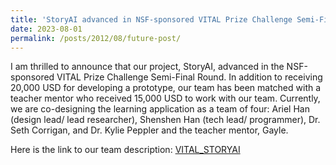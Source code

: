 ```yaml
---
title: 'StoryAI advanced in NSF-sponsored VITAL Prize Challenge Semi-Final Round'
date: 2023-08-01
permalink: /posts/2012/08/future-post/
---
```


I am thrilled to announce that our project, StoryAI, advanced in the NSF-sponsored VITAL Prize Challenge Semi-Final Round. In addition to receiving 20,000 USD for developing a prototype, our team has been matched with a teacher mentor who received 15,000 USD to work with our team. Currently, we are co-designing the learning application as a team of four: Ariel Han (design lead/ lead researcher), Shenshen Han (tech lead/ programmer), Dr. Seth Corrigan, and Dr. Kylie Peppler and the teacher mentor, Gayle.

Here is the link to our team description: [VITAL_STORYAI](https://www.vitalprize.org/en/custom/vitalprizeapplications2023/view/639)
